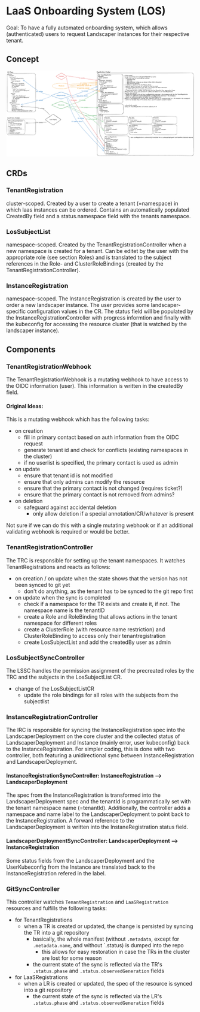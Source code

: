 # LaaS Onboarding System (LOS)

Goal: To have a fully automated onboarding system, which allows (authenticated) users to request Landscaper instances for their respective tenant.

## Concept

![architecture](images/los-architecture.png)

## CRDs
### TenantRegistration
cluster-scoped.
Created by a user to create a tenant (=namespace) in which laas instances can be ordered. Contains an automatically populated CreatedBy field and a status.namespace field with the tenants namespace.

### LosSubjectList
namespace-scoped.
Created by the TenantRegistrationController when a new namespace is created for a tenant. Can be editet by the user with the appropriate role (see section Roles) and is translated to the subject references in the Role- and ClusterRoleBindings (created by the TenantRegistrationController).

### InstanceRegistration
namespace-scoped.
The InstanceRegistration is created by the user to order a new landscaper instance. The user provides some landscaper-specific configuration values in the CR. The status field will be populated by the InstanceRegistrationController with progress informtion and finally with the kubeconfig for accessing the resource cluster (that is watched by the landscaper instance).
## Components

### TenantRegistrationWebhook
The TenantRegistrationWebhook is a mutating webhook to have access to the OIDC information (user). This information is written in the createdBy field.

#### Original Ideas:
This is a mutating webhook which has the following tasks:
- on creation
  - fill in primary contact based on auth information from the OIDC request
  - generate tenant id and check for conflicts (existing namespaces in the cluster)
  - if no userlist is specified, the primary contact is used as admin
- on update
  - ensure that tenant id is not modified
  - ensure that only admins can modify the resource
  - ensure that the primary contact is not changed (requires ticket?)
  - ensure that the primary contact is not removed from admins?
- on deletion
  - safeguard against accidental deletion
    - only allow deletion if a special annotation/CR/whatever is present

Not sure if we can do this with a single mutating webhook or if an additional validating webhook is required or would be better.

### TenantRegistrationController

The TRC is responsible for setting up the tenant namespaces. It watches TenantRegistrations and reacts as follows:
- on creation / on update when the state shows that the version has not been synced to git yet
  - don't do anything, as the tenant has to be synced to the git repo first
- on update when the sync is completed
  - check if a namespace for the TR exists and create it, if not. The namespace name is the tenantID
  - create a Role and RoleBinding that allows actions in the tenant namespace for different roles
  - create a ClusterRole (with resource name restriction) and ClusterRoleBinding to access only their tenantregistration
  - create LosSubjectList and add the createdBy user as admin

### LosSubjectSyncController

The LSSC handles the permission assignment of the precreated roles by the TRC and the subjects in the LosSubjectList CR.

- change of the LosSubjectListCR
  - update the role bindings for all roles with the subjects from the subjectlist

### InstanceRegistrationController

The IRC is responsible for syncing the InstanceRegistration spec into the LandscaperDeployment on the core cluster and the collected status of LandscaperDeployment and Instance (mainly error, user kubeconfig) back to the InstanceRegistration.
For simpler coding, this is done with two controller, both featuring a unidirectional sync between InstanceRegistration and LandscaperDeployment.

#### InstanceRegistrationSyncController: InstanceRegistration --> LandscaperDeployment

The spec from the InstanceRegistration is transformed into the LandscaperDeployment spec and the tenantId is programmatically set with the tenant namespace name (=tenantId).
Additionally, the controller adds a namespace and name label to the LandscaperDeployment to point back to the InstanceRegistration. A forward reference to the LandscaperDeployment is written into the InstaneRegistration status field.

#### LandscaperDeploymentSyncController: LandscaperDeployment --> InstanceRegistration

Some status fields from the LandscaperDeployment and the UserKubeconfig from the Instance are translated back to the InstanceRegistration refered in the label.


### GitSyncController

This controller watches `TenantRegistration` and `LaaSRegistration` resources and fulfills the following tasks:
- for TenantRegistrations
  - when a TR is created or updated, the change is persisted by syncing the TR into a git repository
    - basically, the whole manifest (without `.metadata`, except for `.metadata.name`, and without `.status) is dumped into the repo
      - this allows for easy restoration in case the TRs in the cluster are lost for some reason
    - the current state of the sync is reflected via the TR's `.status.phase` and `.status.observedGeneration` fields
- for LaaSRegistrations
  - when a LR is created or updated, the spec of the resource is synced into a git repository
    - the current state of the sync is reflected via the LR's `.status.phase` and `.status.observedGeneration` fields


